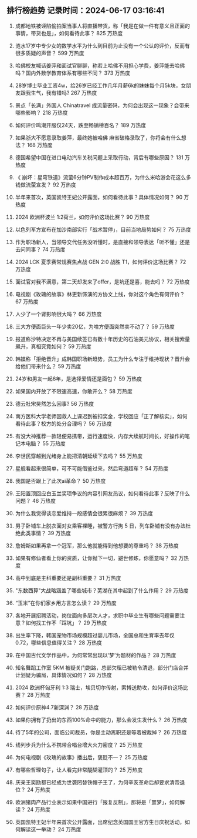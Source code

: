 
## 排行榜趋势 记录时间：2024-06-17 03:16:41
  
  1. 成都地铁被诬陷偷拍案当事人将直播带货，称「我是在做一件有意义且正面的事情，带货也是」，如何看待此事？ 825 万热度
    
  2. 涟水17岁中专少女的数学水平为什么到目前为止没有一个公认的评价，反而有很多质疑的声音？ 599 万热度
    
  3. 哈佛校友喊话姜萍和面试官聊聊，称若上哈佛不用担心学费，姜萍能去哈佛吗？国内外数学教育体系有哪些不同？ 373 万热度
    
  4. 28岁博士毕业工资4w，给26岁已经工作几年月薪6k的妹妹每个月5k块，女朋友跟我生气，我有错吗? 267 万热度
    
  5. 景点「长满」外国人 Chinatravel 成流量密码，为何会出现这一现象？会带来哪些影响？ 218 万热度
    
  6. 如何评价鸣潮开服仅24天，跌至畅销榜百名？ 189 万热度
    
  7. 如果浙大不愿意录取姜萍，最终她被哈佛 麻省破格录取了，你将会有什么想法？ 168 万热度
    
  8. 德国希望中国在进口电动汽车关税问题上采取行动，背后有哪些原因？ 131 万热度
    
  9. 《 崩坏：星穹铁道》流萤6分钟PV制作成本超百万，为什么米哈游会花这么多钱做流萤宣发？ 92 万热度
    
  10. 半年来首次，英国凯特王妃公开露面，如何看待此事？具体情况如何？ 90 万热度
    
  11. 2024 欧洲杯波兰 1:2荷兰，如何评价这场比赛？ 90 万热度
    
  12. 以色列军方宣布在加沙南部实行「战术暂停」，目前当地局势如何？ 75 万热度
    
  13. 作为职场新人，当领导交代任务没听懂时，是直接和领导表达「听不懂」还是去问同事？ 74 万热度
    
  14. 2024 LCK 夏季赛常规赛焦点战 GEN 2:0 战胜 T1，如何评价这场比赛？ 72 万热度
    
  15. 面试官对我不满意，第二天却发来了offer，是坑还是喜，能去吗？ 72 万热度
    
  16. 电视剧《玫瑰的故事》林更新饰演的方协文上线，你对这个角色有何评价？ 67 万热度
    
  17. 人少了一个肾影响很大吗？ 66 万热度
    
  18. 三大方便面巨头一年少卖20亿，为啥方便面突然卖不动了？ 59 万热度
    
  19. 报道称沙特决定不再与美国续签已有数十年历史的石油美元协议，相关搜索量飙升，真相究竟如何？ 59 万热度
    
  20. 韩媒称「拒绝晋升」成韩国职场新趋势，员工为什么专注于维持现状？晋升会给他们带来什么？ 59 万热度
    
  21. 24岁和男友一起6年，是选择爱情还是面包？ 59 万热度
    
  22. 如果国内开放了不限速高速，你敢开么？ 58 万热度
    
  23. 德云社宋昊然怎么回事? 56 万热度
    
  24. 南方医科大学老师因救人上课迟到被扣奖金，学校回应「正了解核实」，如何看待此事？校方的处分合理吗？ 56 万热度
    
  25. 有没大神推荐一款轻便易携带，运行速度快，内存大续航时间长，好操作的笔记本电脑？ 55 万热度
    
  26. 李世民穿越到光绪身上能把清朝延续下去吗？ 55 万热度
    
  27. 星舰看起来很简单，可不可能借鉴过来，然后弯道超车？ 54 万热度
    
  28. 我国是否跟上了此次ai革命？ 50 万热度
    
  29. 王阳置顶回应白玉兰奖项争议的内容引网友热议，如何看待此事？反映了什么问题？ 46 万热度
    
  30. 为什么我觉得谈恋爱维持一段感情会很累很麻烦？ 39 万热度
    
  31. 男子卧铺车上脱衣面对女乘客裸睡，被警方行拘 5 日，列车卧铺有没有办法杜绝此类事情？ 39 万热度
    
  32. 詹姆斯如果再拿一个冠军，那么他就能得到他想要的尊重吗？ 38 万热度
    
  33. 如果有修仙者看上你的资质，让你抛下一切，避世修炼，你愿意吗？ 32 万热度
    
  34. 高中到底是主科重要还是副科重要？ 31 万热度
    
  35. "东数西算"大战略涵盖了哪些城市？芜湖在其中起到了什么作用？ 29 万热度
    
  36. “玉米”在你们家乡用方言怎么读？ 29 万热度
    
  37. 各地开展招聘活动，岗位面向多层次人才，求职中毕业生有哪些问题需要注意？如何找工作不「踩坑」？ 29 万热度
    
  38. 出生率下降，韩国宠物市场规模超过婴儿市场，全国总和生育率去年仅 0.72，哪些信息值得关注？ 28 万热度
    
  39. 在中国古代文学作品中，为何常常出现以‘梦’为题材的作品？ 28 万热度
    
  40. 知名舞蹈工作室 5KM 被疑关门跑路，总部欠租已被勒令清退，部分门店合并计划疑为骗局，具体情况如何？ 28 万热度
    
  41. 2024 欧洲杯匈牙利 1:3 瑞士，埃贝切尔传射，索博送助攻，如何评价这场比赛？ 28 万热度
    
  42. 如何评价原神4.7新深渊？ 28 万热度
    
  43. 如果你拥有了扔出的东西100%命中的能力，那么会发生发什么？ 26 万热度
    
  44. 待了5年的公司，面临公司裁员，你是主动离职还是等着被裁掉？ 26 万热度
    
  45. 线列步兵为什么不携带合唱台增大火力密度？ 25 万热度
    
  46. 为何电视剧《玫瑰的故事》播出后，褒贬不一？ 25 万热度
    
  47. 有哪些哲理句子，让人看完非常醍醐灌顶的？ 25 万热度
    
  48. 庆亲王奕劻都已经成为世袭罔替铁帽子王了，为何辛亥革命后却要求清帝退位？ 24 万热度
    
  49. 欧洲猪肉产品行业表示如果中国进行「报复反制」，那将是「噩梦」，如何解读？ 24 万热度
    
  50. 英国凯特王妃半年来首次公开露面，出席纪念英国国王官方生日庆祝活动，如何解读这一举动？ 24 万热度
    